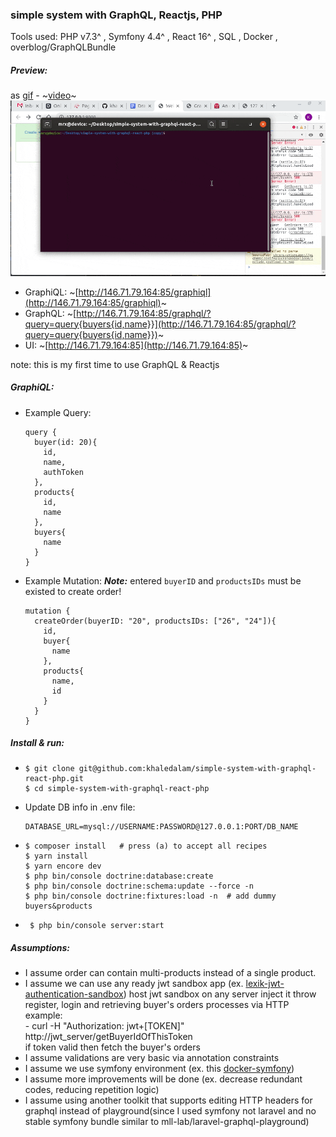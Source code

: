 ### simple system with GraphQL, Reactjs, PHP

Tools used:  PHP v7.3^ ,  Symfony 4.4^ ,  React 16^ , SQL , Docker , overblog/GraphQLBundle

##### Preview:
as [gif](preview.gif) - ~[video](https://youtu.be/lETcXJiwCh0)~
<img src="preview.gif">
- GraphiQL: ~[http://146.71.79.164:85/graphiql](http://146.71.79.164:85/graphiql)~
- GraphQL: ~[http://146.71.79.164:85/graphql/?query=query{buyers{id,name}}](http://146.71.79.164:85/graphql/?query=query{buyers{id,name}})~
- UI: ~[http://146.71.79.164:85](http://146.71.79.164:85)~

note: this is my first time to use GraphQL & Reactjs
##### GraphiQL:
- Example Query:
    ```
    query {
      buyer(id: 20){
        id,
        name,
        authToken
      },
      products{
        id,
        name
      },
      buyers{
        name
      }
    }
    ```
- Example Mutation:
  ***Note:*** entered `buyerID` and `productsIDs` must be existed to create order!
    ```
    mutation {
      createOrder(buyerID: "20", productsIDs: ["26", "24"]){
        id,
        buyer{
          name
        },
        products{
          name,
          id
        }
      }
    }
    ```


##### Install & run:
- ```
  $ git clone git@github.com:khaledalam/simple-system-with-graphql-react-php.git
  $ cd simple-system-with-graphql-react-php
  ```
-  Update DB info in .env file:
   ```
   DATABASE_URL=mysql://USERNAME:PASSWORD@127.0.0.1:PORT/DB_NAME
   ```
- ```
  $ composer install   # press (a) to accept all recipes
  $ yarn install
  $ yarn encore dev
  $ php bin/console doctrine:database:create
  $ php bin/console doctrine:schema:update --force -n
  $ php bin/console doctrine:fixtures:load -n  # add dummy buyers&products
  ```
- ```
   $ php bin/console server:start
   ```
##### Assumptions:
- I assume order can contain multi-products instead of a single product.
- I assume we can use any ready jwt sandbox app (ex. [lexik-jwt-authentication-sandbox](https://github.com/chalasr/lexik-jwt-authentication-sandbox))
host jwt sandbox on any server
inject it throw register, login and retrieving buyer's orders processes via HTTP <br>example: <br>- curl -H "Authorization: jwt+[TOKEN]" http://jwt_server/getBuyerIdOfThisToken <br> if token valid then fetch the buyer's orders
- I assume validations are very basic via annotation constraints
- I assume we use symfony environment (ex. this [docker-symfony](https://github.com/eko/docker-symfony))
- I assume more improvements will be done (ex. decrease redundant codes, reducing repetition logic)
- I assume using another toolkit that supports editing HTTP headers for graphql instead of playground(since I used symfony not laravel and no stable symfony bundle similar to mll-lab/laravel-graphql-playground)

